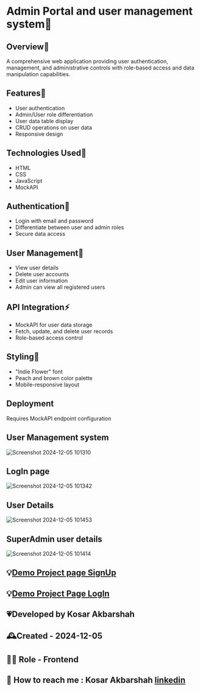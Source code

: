 # Admin Portal and user management system🚀

## Overview📌
A comprehensive web application providing user authentication, management, and administrative controls with role-based access and data manipulation capabilities.

## Features🧩
- User authentication
- Admin/User role differentiation
- User data table display
- CRUD operations on user data
- Responsive design

## Technologies Used🤖
- HTML
- CSS
- JavaScript
- MockAPI

## Authentication🪪
- Login with email and password
- Differentiate between user and admin roles
- Secure data access

## User Management👥
- View user details
- Delete user accounts
- Edit user information
- Admin can view all registered users

## API Integration⚡
- MockAPI for user data storage
- Fetch, update, and delete user records
- Role-based access control

## Styling🩷
- "Indie Flower" font
- Peach and brown color palette
- Mobile-responsive layout

## Deployment
Requires MockAPI endpoint configuration

## User Management system
![Screenshot 2024-12-05 101310](https://github.com/user-attachments/assets/e593d539-655a-4bec-8457-274c186a78fa)

## LogIn page
![Screenshot 2024-12-05 101342](https://github.com/user-attachments/assets/aee56300-2bc3-4c4a-9fbe-a086a2451194)

## User Details
![Screenshot 2024-12-05 101453](https://github.com/user-attachments/assets/015ab8e5-2a98-464e-9d63-45dbd08dfc35)

## SuperAdmin user details
![Screenshot 2024-12-05 101414](https://github.com/user-attachments/assets/1fabb289-fc32-4fee-a1f7-738f1cb5d981)





## 💡[Demo Project page SignUp]( https://kosarakbarshah.github.io/user-management-system/ )
## 💡[Demo Project Page LogIn]( https://kosarakbarshah.github.io/user-management-system/logIn.html)

## 💗Developed by Kosar Akbarshah

## 🕰Created - 2024-12-05

## 👩‍💻 Role - Frontend 

## 💭 How to reach me : Kosar Akbarshah [linkedin](https://www.linkedin.com/in/kosar-akbarshah-22102b1b6/)


